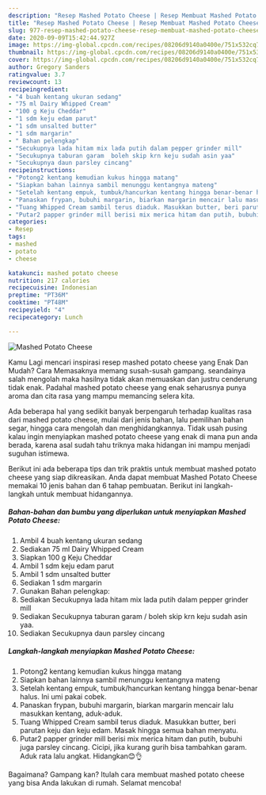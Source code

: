 ```yaml
---
description: "Resep Mashed Potato Cheese | Resep Membuat Mashed Potato Cheese Yang Bikin Ngiler"
title: "Resep Mashed Potato Cheese | Resep Membuat Mashed Potato Cheese Yang Bikin Ngiler"
slug: 977-resep-mashed-potato-cheese-resep-membuat-mashed-potato-cheese-yang-bikin-ngiler
date: 2020-09-09T15:42:44.927Z
image: https://img-global.cpcdn.com/recipes/08206d9140a0400e/751x532cq70/mashed-potato-cheese-foto-resep-utama.jpg
thumbnail: https://img-global.cpcdn.com/recipes/08206d9140a0400e/751x532cq70/mashed-potato-cheese-foto-resep-utama.jpg
cover: https://img-global.cpcdn.com/recipes/08206d9140a0400e/751x532cq70/mashed-potato-cheese-foto-resep-utama.jpg
author: Gregory Sanders
ratingvalue: 3.7
reviewcount: 13
recipeingredient:
- "4 buah kentang ukuran sedang"
- "75 ml Dairy Whipped Cream"
- "100 g Keju Cheddar"
- "1 sdm keju edam parut"
- "1 sdm unsalted butter"
- "1 sdm margarin"
- " Bahan pelengkap"
- "Secukupnya lada hitam mix lada putih dalam pepper grinder mill"
- "Secukupnya taburan garam  boleh skip krn keju sudah asin yaa"
- "Secukupnya daun parsley cincang"
recipeinstructions:
- "Potong2 kentang kemudian kukus hingga matang"
- "Siapkan bahan lainnya sambil menunggu kentangnya mateng"
- "Setelah kentang empuk, tumbuk/hancurkan kentang hingga benar-benar halus. Ini umi pakai cobek."
- "Panaskan frypan, bubuhi margarin, biarkan margarin mencair lalu masukkan kentang, aduk-aduk."
- "Tuang Whipped Cream sambil terus diaduk. Masukkan butter, beri parutan keju dan keju edam. Masak hingga semua bahan menyatu."
- "Putar2 papper grinder mill berisi mix merica hitam dan putih, bubuhi juga parsley cincang. Cicipi, jika kurang gurih bisa tambahkan garam. Aduk rata lalu angkat. Hidangkan😊👌"
categories:
- Resep
tags:
- mashed
- potato
- cheese

katakunci: mashed potato cheese 
nutrition: 217 calories
recipecuisine: Indonesian
preptime: "PT36M"
cooktime: "PT48M"
recipeyield: "4"
recipecategory: Lunch

---
```



![Mashed Potato Cheese](https://img-global.cpcdn.com/recipes/08206d9140a0400e/751x532cq70/mashed-potato-cheese-foto-resep-utama.jpg)

Kamu Lagi mencari inspirasi resep mashed potato cheese yang Enak Dan Mudah? Cara Memasaknya memang susah-susah gampang. seandainya salah mengolah maka hasilnya tidak akan memuaskan dan justru cenderung tidak enak. Padahal mashed potato cheese yang enak seharusnya punya aroma dan cita rasa yang mampu memancing selera kita.

Ada beberapa hal yang sedikit banyak berpengaruh terhadap kualitas rasa dari mashed potato cheese, mulai dari jenis bahan, lalu pemilihan bahan segar, hingga cara mengolah dan menghidangkannya. Tidak usah pusing kalau ingin menyiapkan mashed potato cheese yang enak di mana pun anda berada, karena asal sudah tahu triknya maka hidangan ini mampu menjadi suguhan istimewa.




Berikut ini ada beberapa tips dan trik praktis untuk membuat mashed potato cheese yang siap dikreasikan. Anda dapat membuat Mashed Potato Cheese memakai 10 jenis bahan dan 6 tahap pembuatan. Berikut ini langkah-langkah untuk membuat hidangannya.

<!--inarticleads1-->

##### Bahan-bahan dan bumbu yang diperlukan untuk menyiapkan Mashed Potato Cheese:

1. Ambil 4 buah kentang ukuran sedang
1. Sediakan 75 ml Dairy Whipped Cream
1. Siapkan 100 g Keju Cheddar
1. Ambil 1 sdm keju edam parut
1. Ambil 1 sdm unsalted butter
1. Sediakan 1 sdm margarin
1. Gunakan  Bahan pelengkap:
1. Sediakan Secukupnya lada hitam mix lada putih dalam pepper grinder mill
1. Sediakan Secukupnya taburan garam / boleh skip krn keju sudah asin yaa.
1. Sediakan Secukupnya daun parsley cincang




<!--inarticleads2-->

##### Langkah-langkah menyiapkan Mashed Potato Cheese:

1. Potong2 kentang kemudian kukus hingga matang
1. Siapkan bahan lainnya sambil menunggu kentangnya mateng
1. Setelah kentang empuk, tumbuk/hancurkan kentang hingga benar-benar halus. Ini umi pakai cobek.
1. Panaskan frypan, bubuhi margarin, biarkan margarin mencair lalu masukkan kentang, aduk-aduk.
1. Tuang Whipped Cream sambil terus diaduk. Masukkan butter, beri parutan keju dan keju edam. Masak hingga semua bahan menyatu.
1. Putar2 papper grinder mill berisi mix merica hitam dan putih, bubuhi juga parsley cincang. Cicipi, jika kurang gurih bisa tambahkan garam. Aduk rata lalu angkat. Hidangkan😊👌




Bagaimana? Gampang kan? Itulah cara membuat mashed potato cheese yang bisa Anda lakukan di rumah. Selamat mencoba!
